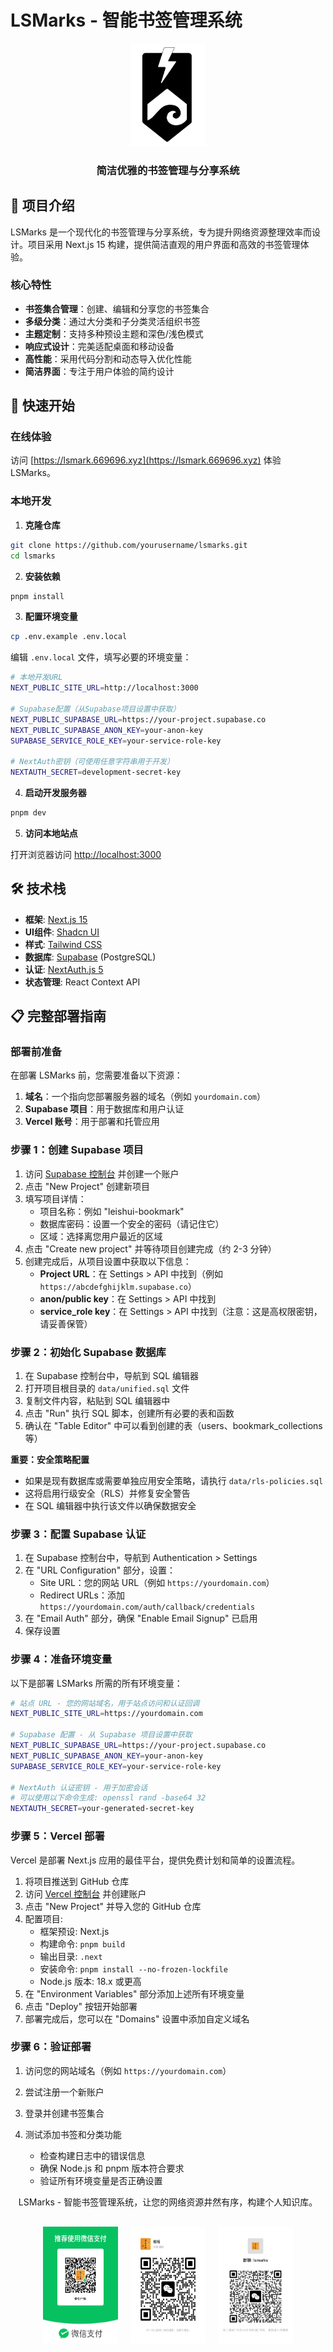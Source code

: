 # LSMarks - 智能书签管理系统

<div align="center">
  <img src="public/logo.svg" alt="LSMarks Logo" width="120" />
  <h3>简洁优雅的书签管理与分享系统</h3>
</div>

## 📖 项目介绍

LSMarks 是一个现代化的书签管理与分享系统，专为提升网络资源整理效率而设计。项目采用 Next.js 15 构建，提供简洁直观的用户界面和高效的书签管理体验。

### 核心特性

- **书签集合管理**：创建、编辑和分享您的书签集合
- **多级分类**：通过大分类和子分类灵活组织书签
- **主题定制**：支持多种预设主题和深色/浅色模式
- **响应式设计**：完美适配桌面和移动设备
- **高性能**：采用代码分割和动态导入优化性能
- **简洁界面**：专注于用户体验的简约设计

## 🚀 快速开始

### 在线体验

访问 [https://lsmark.669696.xyz](https://lsmark.669696.xyz) 体验 LSMarks。

### 本地开发

1. **克隆仓库**

```bash
git clone https://github.com/yourusername/lsmarks.git
cd lsmarks
```

2. **安装依赖**

```bash
pnpm install
```

3. **配置环境变量**

```bash
cp .env.example .env.local
```

编辑 `.env.local` 文件，填写必要的环境变量：

```bash
# 本地开发URL
NEXT_PUBLIC_SITE_URL=http://localhost:3000

# Supabase配置（从Supabase项目设置中获取）
NEXT_PUBLIC_SUPABASE_URL=https://your-project.supabase.co
NEXT_PUBLIC_SUPABASE_ANON_KEY=your-anon-key
SUPABASE_SERVICE_ROLE_KEY=your-service-role-key

# NextAuth密钥（可使用任意字符串用于开发）
NEXTAUTH_SECRET=development-secret-key
```

4. **启动开发服务器**

```bash
pnpm dev
```

5. **访问本地站点**

打开浏览器访问 [http://localhost:3000](http://localhost:3000)

## 🛠️ 技术栈

- **框架**: [Next.js 15](https://nextjs.org/)
- **UI组件**: [Shadcn UI](https://ui.shadcn.com/)
- **样式**: [Tailwind CSS](https://tailwindcss.com/)
- **数据库**: [Supabase](https://supabase.com/) (PostgreSQL)
- **认证**: [NextAuth.js 5](https://next-auth.js.org/)
- **状态管理**: React Context API

## 📋 完整部署指南

### 部署前准备

在部署 LSMarks 前，您需要准备以下资源：

1. **域名**：一个指向您部署服务器的域名（例如 `yourdomain.com`）
2. **Supabase 项目**：用于数据库和用户认证
3. **Vercel 账号**：用于部署和托管应用

### 步骤 1：创建 Supabase 项目

1. 访问 [Supabase 控制台](https://app.supabase.com/) 并创建一个账户
2. 点击 "New Project" 创建新项目
3. 填写项目详情：
   - 项目名称：例如 "leishui-bookmark"
   - 数据库密码：设置一个安全的密码（请记住它）
   - 区域：选择离您用户最近的区域
4. 点击 "Create new project" 并等待项目创建完成（约 2-3 分钟）
5. 创建完成后，从项目设置中获取以下信息：
   - **Project URL**：在 Settings > API 中找到（例如 `https://abcdefghijklm.supabase.co`）
   - **anon/public key**：在 Settings > API 中找到
   - **service_role key**：在 Settings > API 中找到（注意：这是高权限密钥，请妥善保管）

### 步骤 2：初始化 Supabase 数据库

1. 在 Supabase 控制台中，导航到 SQL 编辑器
2. 打开项目根目录的 `data/unified.sql` 文件
3. 复制文件内容，粘贴到 SQL 编辑器中
4. 点击 "Run" 执行 SQL 脚本，创建所有必要的表和函数
5. 确认在 "Table Editor" 中可以看到创建的表（users、bookmark_collections 等）

**重要：安全策略配置**
- 如果是现有数据库或需要单独应用安全策略，请执行 `data/rls-policies.sql`
- 这将启用行级安全（RLS）并修复安全警告
- 在 SQL 编辑器中执行该文件以确保数据安全

### 步骤 3：配置 Supabase 认证

1. 在 Supabase 控制台中，导航到 Authentication > Settings
2. 在 "URL Configuration" 部分，设置：
   - Site URL：您的网站 URL（例如 `https://yourdomain.com`）
   - Redirect URLs：添加 `https://yourdomain.com/auth/callback/credentials`
3. 在 "Email Auth" 部分，确保 "Enable Email Signup" 已启用
4. 保存设置

### 步骤 4：准备环境变量

以下是部署 LSMarks 所需的所有环境变量：

```bash
# 站点 URL - 您的网站域名，用于站点访问和认证回调
NEXT_PUBLIC_SITE_URL=https://yourdomain.com

# Supabase 配置 - 从 Supabase 项目设置中获取
NEXT_PUBLIC_SUPABASE_URL=https://your-project.supabase.co
NEXT_PUBLIC_SUPABASE_ANON_KEY=your-anon-key
SUPABASE_SERVICE_ROLE_KEY=your-service-role-key

# NextAuth 认证密钥 - 用于加密会话
# 可以使用以下命令生成: openssl rand -base64 32
NEXTAUTH_SECRET=your-generated-secret-key
```

### 步骤 5：Vercel 部署

Vercel 是部署 Next.js 应用的最佳平台，提供免费计划和简单的设置流程。

1. 将项目推送到 GitHub 仓库
2. 访问 [Vercel 控制台](https://vercel.com/) 并创建账户
3. 点击 "New Project" 并导入您的 GitHub 仓库
4. 配置项目:
   - 框架预设: Next.js
   - 构建命令: `pnpm build`
   - 输出目录: `.next`
   - 安装命令: `pnpm install --no-frozen-lockfile`
   - Node.js 版本: 18.x 或更高
5. 在 "Environment Variables" 部分添加上述所有环境变量
6. 点击 "Deploy" 按钮开始部署
7. 部署完成后，您可以在 "Domains" 设置中添加自定义域名

### 步骤 6：验证部署

1. 访问您的网站域名（例如 `https://yourdomain.com`）
2. 尝试注册一个新账户
3. 登录并创建书签集合
4. 测试添加书签和分类功能

   - 检查构建日志中的错误信息
   - 确保 Node.js 和 pnpm 版本符合要求
   - 验证所有环境变量是否正确设置


<div align="center">
  <p>LSMarks - 智能书签管理系统，让您的网络资源井然有序，构建个人知识库。</p>

  <div style="display: flex; justify-content: center; gap: 20px; margin-top: 30px;">
    <img src="public/images/买个辣条.jpg" alt="买个辣条" width="120" />
    <img src="public/images/一起交流.jpg" alt="一起交流" width="120" />
    <img src="public/images/wxq.jpg" alt="微信群" width="120" />
  </div>
</div>
